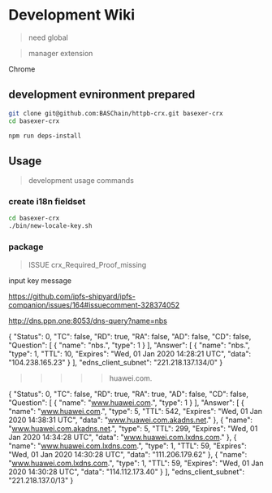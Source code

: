 # Development Wiki

> need global 

> manager extension

Chrome



## development evnironment prepared

```bash
git clone git@github.com:BASChain/httpb-crx.git basexer-crx
cd basexer-crx

npm run deps-install
```

## Usage
> development usage commands

### create i18n fieldset 

```bash
cd basexer-crx
./bin/new-locale-key.sh 

```

### package 

> ISSUE
crx_Required_Proof_missing

input key message 

https://github.com/ipfs-shipyard/ipfs-companion/issues/164#issuecomment-328374052

http://dns.ppn.one:8053/dns-query?name=nbs

{
    "Status": 0, 
    "TC": false, 
    "RD": true, 
    "RA": false, 
    "AD": false, 
    "CD": false, 
    "Question": [
        {
            "name": "nbs.", 
            "type": 1
        }
    ], 
    "Answer": [
        {
            "name": "nbs.", 
            "type": 1, 
            "TTL": 10, 
            "Expires": "Wed, 01 Jan 2020 14:28:21 UTC", 
            "data": "104.238.165.23"
        }
    ], 
    "edns_client_subnet": "221.218.137.134/0"
}


>>>>> huawei.com.

{
    "Status": 0, 
    "TC": false, 
    "RD": true, 
    "RA": true, 
    "AD": false, 
    "CD": false, 
    "Question": [
        {
            "name": "www.huawei.com.", 
            "type": 1
        }
    ], 
    "Answer": [
        {
            "name": "www.huawei.com.", 
            "type": 5, 
            "TTL": 542, 
            "Expires": "Wed, 01 Jan 2020 14:38:31 UTC", 
            "data": "www.huawei.com.akadns.net."
        }, 
        {
            "name": "www.huawei.com.akadns.net.", 
            "type": 5, 
            "TTL": 299, 
            "Expires": "Wed, 01 Jan 2020 14:34:28 UTC", 
            "data": "www.huawei.com.lxdns.com."
        }, 
        {
            "name": "www.huawei.com.lxdns.com.", 
            "type": 1, 
            "TTL": 59, 
            "Expires": "Wed, 01 Jan 2020 14:30:28 UTC", 
            "data": "111.206.179.62"
        }, 
        {
            "name": "www.huawei.com.lxdns.com.", 
            "type": 1, 
            "TTL": 59, 
            "Expires": "Wed, 01 Jan 2020 14:30:28 UTC", 
            "data": "114.112.173.40"
        }
    ], 
    "edns_client_subnet": "221.218.137.0/13"
}